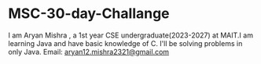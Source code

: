 # MSC-30-day-Challange
I am Aryan Mishra , a 1st year CSE undergraduate(2023-2027) at MAIT.I am learning Java and have basic knowledge of C.
I'll be solving problems in only Java. 
Email: aryan12.mishra2321@gmail.com

